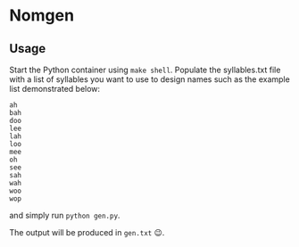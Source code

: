 # Nomgen

## Usage

Start the Python container using `make shell`. Populate the syllables.txt file
with a list of syllables you want to use to design names such as the example
list demonstrated below:

```
ah
bah
doo
lee
lah
loo
mee
oh
see
sah
wah
woo
wop
```

and simply run `python gen.py`.

The output will be produced in `gen.txt` :wink:.
